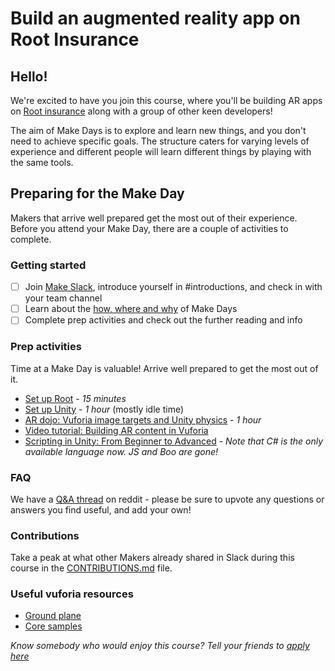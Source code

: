 # Build an augmented reality app on Root Insurance

## Hello!
We're excited to have you join this course, where you'll be building AR apps on [Root insurance](http://root.co.za/insurance/) along with a group of other keen developers!

The aim of Make Days is to explore and learn new things, and you don't need to achieve specific goals. The structure caters for varying levels of experience and different people will learn different things by playing with the same tools.

## Preparing for the Make Day
Makers that arrive well prepared get the most out of their experience. Before you attend your Make Day, there are a couple of activities to complete.

### Getting started
- [ ] Join [Make Slack](https://offerzen-make.slack.com/), introduce yourself in #introductions, and check in with your team channel
- [ ] Learn about the [how, where and why](agenda.md) of Make Days
- [ ] Complete prep activities and check out the further reading and info

### Prep activities

Time at a Make Day is valuable! Arrive well prepared to get the most out of it.

- [Set up Root](https://github.com/OfferZen-Make/arinsuretech-activity-root-setup) - *15 minutes*
- [Set up Unity](https://github.com/OfferZen-Make/arinsuretech-activity-unity-setup) - *1 hour* (mostly idle time)
- [AR dojo: Vuforia image targets and Unity physics](http://github.com/OfferZen-Make/arinsuretech-kicker) - *1 hour*
- [Video tutorial: Building AR content in Vuforia](https://www.youtube.com/watch?v=9XikHnTiukk&list=PLX2vGYjWbI0Thl0pOCbKWrbbiw7RWiRG7)
- [Scripting in Unity: From Beginner to Advanced](https://unity3d.com/learn/tutorials/s/scripting) - *Note that C# is the only available language now. JS and Boo are gone!*

### FAQ

We have a [Q&A thread](https://www.reddit.com/r/offerzenmake/comments/9irqh0/arinsuretech_vuforia_ar_unity_and_root_insurance/) on reddit - please be sure to upvote any questions or answers you find useful, and add your own!

### Contributions

Take a peak at what other Makers already shared in Slack during this course in the [CONTRIBUTIONS.md](https://github.com/OfferZen-Make/arinsuretech/blob/master/CONTRIBUTIONS.md) file.

### Useful vuforia resources
- [Ground plane](https://assetstore.unity.com/packages/templates/packs/vuforia-ground-plane-107216)
- [Core samples](https://assetstore.unity.com/packages/templates/packs/vuforia-core-samples-99026)

*Know somebody who would enjoy this course? Tell your friends to [apply here](https://make.offerzen.com/course/root-insurance-augmented-reality)*

